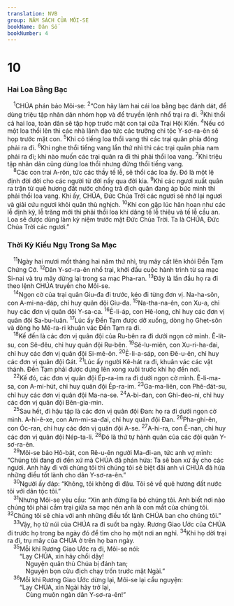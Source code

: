 ```yaml
---
translation: NVB
group: NĂM SÁCH CỦA MÔI-SE
bookName: Dân Số 
bookNumber: 4
---
```


<div class="title"><h1>10</h1><h3>Hai Loa Bằng Bạc </h3></div>
<span class="verse dan_10_1"> <sup>1</sup>CHÚA phán bảo Môi-se: </span>
<span class="verse dan_10_2"><sup>2</sup>“Con hãy làm hai cái loa bằng bạc đánh dát, để dùng triệu tập nhân dân nhóm họp và để truyền lệnh nhổ trại ra đi. </span>
<span class="verse dan_10_3"><sup>3</sup>Khi thổi cả hai loa, toàn dân sẽ tập họp trước mặt con tại cửa Trại Hội Kiến. </span>
<span class="verse dan_10_4"><sup>4</sup>Nếu có một loa thổi lên thì các nhà lãnh đạo tức các trưởng chi tộc Y-sơ-ra-ên sẽ họp trước mặt con. </span>
<span class="verse dan_10_5"><sup>5</sup>Khi có tiếng loa thổi vang thì các trại quân phía đông phải ra đi. </span>
<span class="verse dan_10_6"><sup>6</sup>Khi nghe thổi tiếng vang lần thứ nhì thì các trại quân phía nam phải ra đi; khi nào muốn các trại quân ra đi thì phải thổi loa vang. </span>
<span class="verse dan_10_7"><sup>7</sup>Khi triệu tập nhân dân cũng dùng loa thổi nhưng đừng thổi tiếng vang. <br/></span>
<span class="verse dan_10_8"> <sup>8</sup>Các con trai A-rôn, tức các thầy tế lễ, sẽ thổi các loa ấy. Đó là một lệ định đời đời cho các người từ đời nầy qua đời kia. </span>
<span class="verse dan_10_9"><sup>9</sup>Khi các ngươi xuất quân ra trận từ quê hương đất nước chống trả địch quân đang áp bức mình thì phải thổi loa vang. Khi ấy, CHÚA, Đức Chúa Trời các ngươi sẽ nhớ lại ngươi và giải cứu ngươi khỏi quân thù nghịch. </span>
<span class="verse dan_10_10"><sup>10</sup>Khi con gặp lúc hân hoan như các lễ định kỳ, lễ trăng mới thì phải thổi loa khi dâng tế lễ thiêu và tế lễ cầu an. Loa sẽ được dùng làm kỷ niệm trước mặt Đức Chúa Trời. Ta là CHÚA, Đức Chúa Trời các ngươi.” <br/></span>
<div class="title"><h3>Thời Kỳ Kiều Ngụ Trong Sa Mạc </h3></div>
<span class="verse dan_10_11"> <sup>11</sup>Ngày hai mươi mốt tháng hai năm thứ nhì, trụ mây cất lên khỏi Đền Tạm Chứng Cớ. </span>
<span class="verse dan_10_12"><sup>12</sup>Dân Y-sơ-ra-ên nhổ trại, khởi đầu cuộc hành trình từ sa mạc Si-nai và trụ mây dừng lại trong sa mạc Pha-ran. </span>
<span class="verse dan_10_13"><sup>13</sup>Đây là lần đầu họ ra đi theo lệnh CHÚA truyền cho Môi-se. <br/></span>
<span class="verse dan_10_14"> <sup>14</sup>Ngọn cờ của trại quân Giu-đa đi trước, kéo đi từng đơn vị. Na-ha-sôn, con A-mi-na-đáp, chỉ huy quân đội Giu-đa. </span>
<span class="verse dan_10_15"><sup>15</sup>Na-tha-na-ên, con Xu-a, chỉ huy các đơn vị quân đội Y-sa-ca. </span>
<span class="verse dan_10_16"><sup>16</sup>Ê-li-áp, con Hê-long, chỉ huy các đơn vị quân đội Sa-bu-luân. </span>
<span class="verse dan_10_17"><sup>17</sup>Lúc ấy Đền Tạm được dỡ xuống, dòng họ Ghẹt-sôn và dòng họ Mê-ra-ri khuân vác Đền Tạm ra đi. <br/></span>
<span class="verse dan_10_18"> <sup>18</sup>Kế đến là các đơn vị quân đội của Ru-bên ra đi dưới ngọn cờ mình. Ê-lít-su, con Sê-đêu, chỉ huy quân đội Ru-bên. </span>
<span class="verse dan_10_19"><sup>19</sup>Sê-lu-miên, con Xu-ri-ha-đai, chỉ huy các đơn vị quân đội Si-mê-ôn. </span>
<span class="verse dan_10_20"><sup>20</sup>Ê-li-a-sáp, con Đê-u-ên, chỉ huy các đơn vị quân đội Gát. </span>
<span class="verse dan_10_21"><sup>21</sup>Lúc ấy người Kê-hát ra đi, khuân vác các vật thánh. Đền Tạm phải được dựng lên xong xuôi trước khi họ đến nơi. <br/></span>
<span class="verse dan_10_22"> <sup>22</sup>Kế đó, các đơn vị quân đội Ép-ra-im ra đi dưới ngọn cờ mình. Ê-li-ma-sa, con A-mi-hút, chỉ huy quân đội Ép-ra-im. </span>
<span class="verse dan_10_23"><sup>23</sup>Ga-ma-liên, con Phê-đát-su, chỉ huy các đơn vị quân đội Ma-na-se. </span>
<span class="verse dan_10_24"><sup>24</sup>A-bi-đan, con Ghi-đeo-ni, chỉ huy các đơn vị quân đội Bên-gia-min. <br/></span>
<span class="verse dan_10_25"> <sup>25</sup>Sau hết, đi hậu tập là các đơn vị quân đội Đan: họ ra đi dưới ngọn cờ mình. A-hi-ê-xe, con Am-mi-sa-đai, chỉ huy quân đội Đan. </span>
<span class="verse dan_10_26"><sup>26</sup>Pha-ghi-ên, con Óc-ran, chỉ huy các đơn vị quân đội A-se. </span>
<span class="verse dan_10_27"><sup>27</sup>A-hi-ra, con Ê-nan, chỉ huy các đơn vị quân đội Nép-ta-li. </span>
<span class="verse dan_10_28"><sup>28</sup>Đó là thứ tự hành quân của các đội quân Y-sơ-ra-ên. <br/></span>
<span class="verse dan_10_29"> <sup>29</sup>Môi-se bảo Hô-bát, con Rê-u-ên người Ma-đi-an, tức anh vợ mình: “Chúng tôi đang đi đến xứ mà CHÚA đã phán hứa: Ta sẽ ban xứ ấy cho các ngươi. Anh hãy đi với chúng tôi thì chúng tôi sẽ biệt đãi anh vì CHÚA đã hứa những điều tốt lành cho dân Y-sơ-ra-ên.” <br/></span>
<span class="verse dan_10_30"> <sup>30</sup>Người ấy đáp: “Không, tôi không đi đâu. Tôi sẽ về quê hương đất nước tôi với dân tộc tôi.” <br/></span>
<span class="verse dan_10_31"> <sup>31</sup>Nhưng Môi-se yêu cầu: “Xin anh đừng lìa bỏ chúng tôi. Anh biết nơi nào chúng tôi phải cắm trại giữa sa mạc nên anh là con mắt của chúng tôi. </span>
<span class="verse dan_10_32"><sup>32</sup>Chúng tôi sẽ chia với anh những điều tốt lành CHÚA ban cho chúng tôi.” <br/></span>
<span class="verse dan_10_33"> <sup>33</sup>Vậy, họ từ núi của CHÚA ra đi suốt ba ngày. Rương Giao Ước của CHÚA đi trước họ trong ba ngày đó để tìm cho họ một nơi an nghỉ. </span>
<span class="verse dan_10_34"><sup>34</sup>Khi họ dời trại ra đi, trụ mây của CHÚA ở trên họ ban ngày. <br/></span>
<span class="verse dan_10_35"> <sup>35</sup>Mỗi khi Rương Giao Ước ra đi, Môi-se nói: <br/>  “Lạy CHÚA, xin hãy chổi dậy! <br/>   Nguyện quân thù Chúa bị đánh tan; <br/>   Nguyện bọn cừu địch chạy trốn trước mặt Ngài.” <br/></span>
<span class="verse dan_10_36"> <sup>36</sup>Mỗi khi Rương Giao Ước dừng lại, Môi-se lại cầu nguyện: <br/>  “Lạy CHÚA, xin Ngài hãy trở lại, <br/>   Cùng muôn ngàn dân Y-sơ-ra-ên!” <br/></span>
